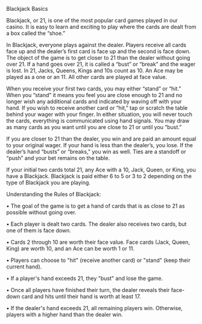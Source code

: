 Blackjack Basics

Blackjack, or 21, is one of the most popular card games played in our casino. It is easy to learn and exciting to play where the cards are dealt from a box called the “shoe.”

In Blackjack, everyone plays against the dealer. Players receive all cards face up and the dealer’s first card is face up and the second is face down. The object of the game is to get closer to 21 than the dealer without going over 21. If a hand goes over 21, it is called a “bust” or “break” and the wager is lost. In 21, Jacks, Queens, Kings and 10s count as 10. An Ace may be played as a one or an 11. All other cards are played at face value.

When you receive your first two cards, you may either “stand” or “hit.” When you “stand” it means you feel you are close enough to 21 and no longer wish any additional cards and indicated by waving off with your hand. If you wish to receive another card or “hit,” tap or scratch the table behind your wager with your finger.  In either situation, you will never touch the cards, everything is communicated using hand signals. You may draw as many cards as you want until you are close to 21 or until you “bust.”

If you are closer to 21 than the dealer, you win and are paid an amount equal to your original wager. If your hand is less than the dealer’s, you lose. If the dealer’s hand “busts” or “breaks,” you win as well. Ties are a standoff or “push” and your bet remains on the table.

If your initial two cards total 21, any Ace with a 10, Jack, Queen, or King, you have a Blackjack. Blackjack is paid either 6 to 5 or 3 to 2 depending on the type of Blackjack you are playing.

Understanding the Rules of Blackjack:

• The goal of the game is to get a hand of cards that is as close to 21 as possible without going over.

• Each player is dealt two cards. The dealer also receives two cards, but one of them is face down.

• Cards 2 through 10 are worth their face value. Face cards (Jack, Queen, King) are worth 10, and an Ace can be worth 1 or 11.

• Players can choose to "hit" (receive another card) or "stand" (keep their current hand).

• If a player's hand exceeds 21, they "bust" and lose the game.

• Once all players have finished their turn, the dealer reveals their face-down card and hits until their hand is worth at least 17.

• If the dealer's hand exceeds 21, all remaining players win. Otherwise, players with a higher hand than the dealer win.

